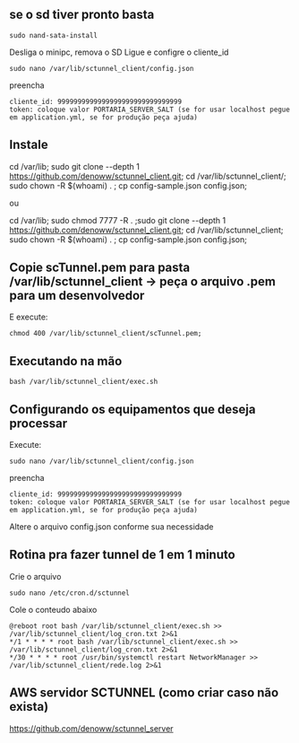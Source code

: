 ## se o sd tiver pronto basta

```
sudo nand-sata-install
```

Desliga o minipc, remova o SD Ligue e configre o cliente_id

```
sudo nano /var/lib/sctunnel_client/config.json
```

preencha
```
cliente_id: 9999999999999999999999999999999
token: coloque valor PORTARIA_SERVER_SALT (se for usar localhost pegue em application.yml, se for produção peça ajuda)
```

## Instale

cd /var/lib; sudo git clone --depth 1 https://github.com/denoww/sctunnel_client.git; cd /var/lib/sctunnel_client/; sudo chown -R $(whoami) . ; cp config-sample.json config.json; 

ou

cd /var/lib; sudo chmod 7777 -R . ;sudo git clone --depth 1 https://github.com/denoww/sctunnel_client.git; cd /var/lib/sctunnel_client; sudo chown -R $(whoami) . ; cp config-sample.json config.json;

## Copie scTunnel.pem para pasta /var/lib/sctunnel_client -> peça o arquivo .pem para um desenvolvedor

E execute:

```
chmod 400 /var/lib/sctunnel_client/scTunnel.pem;
```

## Executando na mão

```
bash /var/lib/sctunnel_client/exec.sh
```

## Configurando os equipamentos que deseja processar

Execute:

```
sudo nano /var/lib/sctunnel_client/config.json
```

preencha
```
cliente_id: 9999999999999999999999999999999
token: coloque valor PORTARIA_SERVER_SALT (se for usar localhost pegue em application.yml, se for produção peça ajuda)
```

Altere o arquivo config.json conforme sua necessidade

## Rotina pra fazer tunnel de 1 em 1 minuto

Crie o arquivo

```
sudo nano /etc/cron.d/sctunnel
```

Cole o conteudo abaixo

```
@reboot root bash /var/lib/sctunnel_client/exec.sh >> /var/lib/sctunnel_client/log_cron.txt 2>&1
*/1 * * * * root bash /var/lib/sctunnel_client/exec.sh >> /var/lib/sctunnel_client/log_cron.txt 2>&1
*/30 * * * * root /usr/bin/systemctl restart NetworkManager >> /var/lib/sctunnel_client/rede.log 2>&1
```

## AWS servidor SCTUNNEL (como criar caso não exista)

https://github.com/denoww/sctunnel_server


